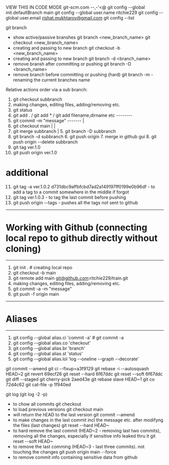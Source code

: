 VIEW THIS IN CODE MODE
git-scm.com
--,-'<@
git config --global init.defaultBranch main
git config --global user.name ritchie229
git config --global user.email rishat.mukhtarov@gmail.com
git config --list


git branch
  - show active/passive branshes
git branch <new_branch_name>
git checkout <new_branch_name>
  - creating and passing to new branch
git checkout -b <new_branch_name>
  - creating and passing to new branch
git branch -d <branch_name>
  - remove bransh after committing or pushing
git branch -D <branch_name>
  - remove branch before committing or pushing (hard)
git branch -m <name> - renaming the current branches name

Relative actions order via a sub branch:

1. git checkout subbranch
2. making changes, editing files, adding/removing etc.
3. git status
4. git add . / git add * / git add filename,dirname etc   --------
5. git commit -m "message"   -------				  |
6. git checkout main                |				  |
7. git merge subbranch              |				  5. git branch -D subbranch
8. git branch -d subbranch	        6. git push origin
				                            7. merge in github gui 
                                    8. git push origin --delete subbranch
9. git tag ver.1.0
10. git push origin ver.1.0

# additional
11. git tag -a ver.1.0.2 d731dbc9affbfcbd7ad2a149197ff0199e0b96df - to add a tag to a commit somewhere in the middle if forgot
12. git tag ver.1.0.3 - to tag the last commit before pushing
13. git push origin --tags   - pushes all the tags not sent to github

------------------
# Working with Github (connecting local repo to github directly without cloning)
------------------
1. git init . # creating local repo
2. git checkout -b main
3. git remote add main git@github.com:ritchie229/train.git
4. making changes, editing files, adding/removing etc.
5. git commit -a -m "message"
6. git push -f origin main
------------------ 
# Aliases
__________________
1. git config --global alias.ci 'commit -a' # git commit -a
2. git config --global alias.co 'checkout'
3. git config --global alias.br 'branch'
4. git config --global alias.st 'status'
5. git config --global alias.lol 'log --oneline --graph --decorate'

git commit --amend
git ci --fixup=a3f9129
git rebase -i --autosquash HEAD~2
git revert 69ecf26
git reset --hard 6f67ddc
git reset --soft 6f67ddc
git diff --staged
git cherry-pick 2aed43e
git rebase slave HEAD~1
git co 72d4c62
git cat-file -p 1f940ed




git log (git log -2 -p)
  - to chow all commits
git checkout <hash from git log>
  - to load previous versions
git checkout main
  - will return the hEAD to the last version
git commit --amend
  - to make changes in the last commit incl the message etc. after modifyng the files (last changes)
git reset --hard HEAD~
  - to hard remove the last commit (HEAD~2 - removing last two commits), removing all the changes, especially if sensitive info leaked thru it
git reset --soft HEAD~
  - to remove the last comming (HEAD~3 - last three commits). not touching the changes
git push origin main --force
  - to remove commit info containing sensitive data from github

